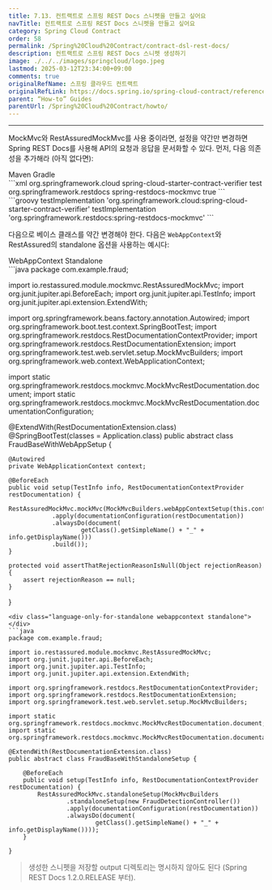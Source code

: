 ```yaml
---
title: 7.13. 컨트랙트로 스프링 REST Docs 스니펫을 만들고 싶어요
navTitle: 컨트랙트로 스프링 REST Docs 스니펫을 만들고 싶어요
category: Spring Cloud Contract
order: 58
permalink: /Spring%20Cloud%20Contract/contract-dsl-rest-docs/
description: 컨트랙트로 스프링 REST Docs 스니펫 생성하기
image: ./../../images/springcloud/logo.jpeg
lastmod: 2025-03-12T23:34:00+09:00
comments: true
originalRefName: 스프링 클라우드 컨트랙트
originalRefLink: https://docs.spring.io/spring-cloud-contract/reference/4.2.0/howto/contract-dsl-rest-docs.html
parent: “How-to” Guides
parentUrl: /Spring%20Cloud%20Contract/howto/
---
```

<script>defaultLanguages = ['maven', 'webappcontext']</script>

---

MockMvc와 RestAssuredMockMvc를 사용 중이라면, 설정을 약간만 변경하면 Spring REST Docs를 사용해 API의 요청과 응답을 문서화할 수 있다. 먼저, 다음 의존성을 추가해라 (아직 없다면):

<div class="switch-language-wrapper maven gradle">
<span class="switch-language maven">Maven</span>
<span class="switch-language gradle">Gradle</span>
</div>
<div class="language-only-for-maven maven gradle"></div>
```xml
<dependency>
    <groupId>org.springframework.cloud</groupId>
    <artifactId>spring-cloud-starter-contract-verifier</artifactId>
    <scope>test</scope>
</dependency>
<dependency>
    <groupId>org.springframework.restdocs</groupId>
    <artifactId>spring-restdocs-mockmvc</artifactId>
    <optional>true</optional>
</dependency>
```
<div class="language-only-for-gradle maven gradle"></div>
```groovy
testImplementation 'org.springframework.cloud:spring-cloud-starter-contract-verifier'
testImplementation 'org.springframework.restdocs:spring-restdocs-mockmvc'
```

다음으로 베이스 클래스를 약간 변경해야 한다. 다음은 `WebAppContext`와 RestAssured의 standalone 옵션을 사용하는 예시다:

<div class="switch-language-wrapper webappcontext standalone">
<span class="switch-language webappcontext">WebAppContext</span>
<span class="switch-language standalone">Standalone</span>
</div>
<div class="language-only-for-webappcontext webappcontext standalone"></div>
```java
package com.example.fraud;

import io.restassured.module.mockmvc.RestAssuredMockMvc;
import org.junit.jupiter.api.BeforeEach;
import org.junit.jupiter.api.TestInfo;
import org.junit.jupiter.api.extension.ExtendWith;

import org.springframework.beans.factory.annotation.Autowired;
import org.springframework.boot.test.context.SpringBootTest;
import org.springframework.restdocs.RestDocumentationContextProvider;
import org.springframework.restdocs.RestDocumentationExtension;
import org.springframework.test.web.servlet.setup.MockMvcBuilders;
import org.springframework.web.context.WebApplicationContext;

import static org.springframework.restdocs.mockmvc.MockMvcRestDocumentation.document;
import static org.springframework.restdocs.mockmvc.MockMvcRestDocumentation.documentationConfiguration;

@ExtendWith(RestDocumentationExtension.class)
@SpringBootTest(classes = Application.class)
public abstract class FraudBaseWithWebAppSetup {

    @Autowired
    private WebApplicationContext context;

    @BeforeEach
    public void setup(TestInfo info, RestDocumentationContextProvider restDocumentation) {
        RestAssuredMockMvc.mockMvc(MockMvcBuilders.webAppContextSetup(this.context)
                .apply(documentationConfiguration(restDocumentation))
                .alwaysDo(document(
                        getClass().getSimpleName() + "_" + info.getDisplayName()))
                .build());
    }

    protected void assertThatRejectionReasonIsNull(Object rejectionReason) {
        assert rejectionReason == null;
    }

}
```
<div class="language-only-for-standalone webappcontext standalone"></div>
```java
package com.example.fraud;

import io.restassured.module.mockmvc.RestAssuredMockMvc;
import org.junit.jupiter.api.BeforeEach;
import org.junit.jupiter.api.TestInfo;
import org.junit.jupiter.api.extension.ExtendWith;

import org.springframework.restdocs.RestDocumentationContextProvider;
import org.springframework.restdocs.RestDocumentationExtension;
import org.springframework.test.web.servlet.setup.MockMvcBuilders;

import static org.springframework.restdocs.mockmvc.MockMvcRestDocumentation.document;
import static org.springframework.restdocs.mockmvc.MockMvcRestDocumentation.documentationConfiguration;

@ExtendWith(RestDocumentationExtension.class)
public abstract class FraudBaseWithStandaloneSetup {

    @BeforeEach
    public void setup(TestInfo info, RestDocumentationContextProvider restDocumentation) {
        RestAssuredMockMvc.standaloneSetup(MockMvcBuilders
                .standaloneSetup(new FraudDetectionController())
                .apply(documentationConfiguration(restDocumentation))
                .alwaysDo(document(
                        getClass().getSimpleName() + "_" + info.getDisplayName())));
    }

}
```

> 생성한 스니펫을 저장할 output 디렉토리는 명시하지 않아도 된다 (Spring REST Docs 1.2.0.RELEASE 부터).